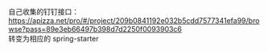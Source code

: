 自己收集的钉钉接口：https://apizza.net/pro/#/project/209b0841192e032b5cdd7577341efa99/browse?pass=89e3eb66497b398d7d2250f0093903c6  
转变为相应的 spring-starter
